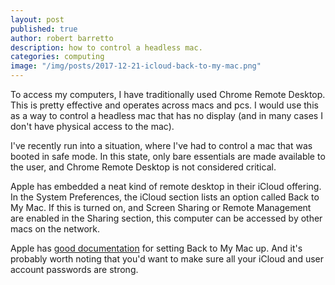 ```yaml
---
layout: post
published: true
author: robert barretto
description: how to control a headless mac.
categories: computing
image: "/img/posts/2017-12-21-icloud-back-to-my-mac.png"
---
```


To access my computers, I have traditionally used Chrome Remote Desktop. This is pretty effective and operates across macs and pcs.  I would use this as a way to control a headless mac that has no display (and in many cases I don't have physical access to the mac).

I've recently run into a situation, where I've had to control a mac that was booted in safe mode. In this state, only bare essentials are made available to the user, and Chrome Remote Desktop is not considered critical.

Apple has embedded a neat kind of remote desktop in their iCloud offering. In the System Preferences, the iCloud section lists an option called Back to My Mac. If this is turned on, and Screen Sharing or Remote Management are enabled in the Sharing section, this computer can be accessed by other macs on the network.

Apple has [good documentation](https://support.apple.com/en-us/HT204618) for setting Back to My Mac up.  And it's probably worth noting that you'd want to make sure all your iCloud and user account passwords are strong.
